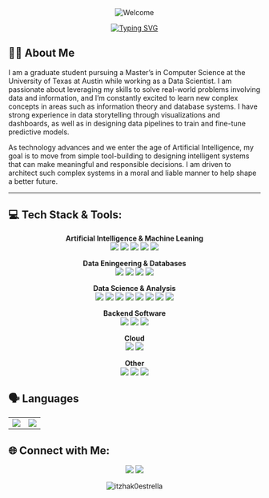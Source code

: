 <div align="center">
  <img src = "https://capsule-render.vercel.app/api?type=venom&height=300&color=0:7b14a3,100:dda7f2&text=Itzhak%20Estrella&fontColor=ffffff" alt = "Welcome"></img>
</div>

<p align="center">
  <a href="https://git.io/typing-svg"><img src="https://readme-typing-svg.herokuapp.com?font=Fira+Code&size=19&pause=1000&color=A857C7&center=true&vCenter=true&width=800&lines=Artificial+Intelligence+%26+Data+Science;Grad+Student+in+CS+%40+UT+Austin" alt="Typing SVG" /></a>
</p>

## 👨‍💻 About Me
I am a graduate student pursuing a Master’s in Computer Science at the University of Texas at Austin while working as a Data Scientist. I am passionate about leveraging my skills to solve real-world problems involving data and information, and I’m constantly excited to learn new conplex concepts in areas such as information theory and database systems. I have strong experience in data storytelling through visualizations and dashboards, as well as in designing data pipelines to train and fine-tune predictive models.

As technology advances and we enter the age of Artificial Intelligence, my goal is to move from simple tool-building to designing intelligent systems that can make meaningful and responsible decisions. I am driven to architect such complex systems in a moral and liable manner to help shape a better future.

---

## :computer: Tech Stack & Tools:

<div align="center">
  
**Artificial Intelligence & Machine Leaning**
<br>
<img src="https://img.shields.io/badge/Python-3776AB?style=for-the-badge&logo=python&logoColor=white" />
<img src="https://img.shields.io/badge/PyTorch-EE4C2C?style=for-the-badge&logo=pytorch&logoColor=white" />
<img src="https://img.shields.io/badge/scikit--learn-F7931E?style=for-the-badge&logo=scikit-learn&logoColor=white" />
<img src="https://img.shields.io/badge/Hugging%20Face-FFD21E?logo=huggingface&logoColor=000" />
<img src="https://img.shields.io/badge/Ollama-fff?logo=ollama&logoColor=000" />

**Data Eningeering & Databases**
<br>
<img src="https://img.shields.io/badge/MySQL-4479A1?logo=mysql&logoColor=fff" />
<img src="https://img.shields.io/badge/Postgres-%23316192.svg?logo=postgresql&logoColor=white" />
<img src="https://img.shields.io/badge/MongoDB-%234ea94b.svg?logo=mongodb&logoColor=white" />
<img src="https://img.shields.io/badge/Cassandra-%231287B1.svg?logo=apache-cassandra&logoColor=white" />

**Data Science & Analysis**
<br>
<img src="https://img.shields.io/badge/R-276DC3?style=for-the-badge&logo=r&logoColor=white" />
<img src="https://custom-icon-badges.demolab.com/badge/Power%20BI-F1C912?logo=power-bi&logoColor=fff" />
<img src="https://img.shields.io/badge/Tableau-E97627?style=for-the-badge&logo=Tableau&logoColor=white" />
<img src="https://img.shields.io/badge/Pandas-150458?style=for-the-badge&logo=pandas&logoColor=white" />
<img src="https://img.shields.io/badge/NumPy-013243?style=for-the-badge&logo=numpy&logoColor=white" />
<img src="https://img.shields.io/badge/Matplotlib-11557C?style=for-the-badge&logo=python&logoColor=white" />
<img src="https://img.shields.io/badge/Seaborn-3776AB?style=for-the-badge&logo=python&logoColor=white" />
<img src="https://img.shields.io/badge/Jupyter-%23F37626.svg?style=for-the-badge&logo=Jupyter&logoColor=white" />

**Backend Software**
<br>
<img src="https://img.shields.io/badge/Java-ED8B00?style=for-the-badge&logo=openjdk&logoColor=white" />
<img src="https://img.shields.io/badge/c-%2300599C.svg?style=for-the-badge&logo=c&logoColor=white" />
<img src="https://img.shields.io/badge/Bash-4EAA25?logo=gnubash&logoColor=fff" />

**Cloud**
<br>
<img src="https://custom-icon-badges.demolab.com/badge/Microsoft%20Azure-0089D6?logo=msazure&logoColor=white" />
<img src="https://custom-icon-badges.demolab.com/badge/AWS-%23FF9900.svg?logo=aws&logoColor=white" />

**Other**
<br>
<img src="https://img.shields.io/badge/Git-F05032?logo=git&logoColor=fff" />
<img src="https://img.shields.io/badge/Anaconda-44A833?logo=anaconda&logoColor=fff" />
<img src="https://img.shields.io/badge/markdown-%23000000.svg?style=for-the-badge&logo=markdown&logoColor=white" />
  
</div>

## 🗣️ Languages

<div align="center">
  <table>
    <tr>
      <td align="center">
        <img src="https://img.shields.io/badge/🇲🇽🇦🇷_Spanish-Native-success?style=for-the-badge"/>
      </td>
      <td align="center">
        <img src="https://img.shields.io/badge/🇺🇸_English-Fluent-2ea44f?style=for-the-badge"/>
      </td>
    </tr>
  </table>
</div>

## :globe_with_meridians: Connect with Me:

<div align="center">
  <a href="https://www.linkedin.com/in/itz-estrella/"><img src="https://custom-icon-badges.demolab.com/badge/LinkedIn-0A66C2?logo=linkedin-white&logoColor=fff"/></a>
  <a href="mailto:itzhak0estrella@gmail.com"><img src="https://img.shields.io/badge/Gmail-D14836?logo=gmail&logoColor=white"/></a>
</div>

<p align="center"> 
  <img src="https://komarev.com/ghpvc/?username=itzhak0estrella&label=Profile%20views&color=0e75b6&style=flat" alt="itzhak0estrella"/> 
</p>

